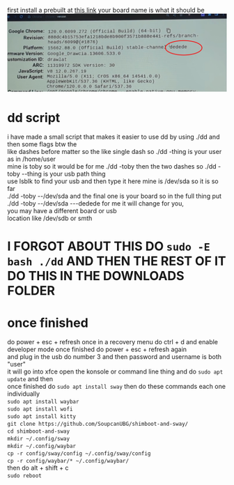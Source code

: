 first install a prebuilt at [this link](https://github.com/ading2210/shimboot/releases)  your board name is what it should be ![Screenshot with line](assets/image.jpg)



# dd script           
             
i have made a small script that makes it easier to use dd by using ./dd and then some flags btw the          
like dashes before matter so the like single dash so ./dd -thing is your user as in /home/user          
mine is toby so it would be for me ./dd -toby then the two dashes so ./dd -toby --thing is your usb path thing      
use lsblk to find your usb and then type it here mine is /dev/sda so it is so far      
./dd -toby --/dev/sda and the final one is your board so in the full thing put ./dd -toby --/dev/sda ---dedede for me it will change for you,        
you may have a different board or usb         
location like /dev/sdb or smth            
       
# I FORGOT ABOUT THIS DO ``sudo -E bash ./dd`` AND THEN THE REST OF IT DO THIS IN THE DOWNLOADS FOLDER      







# once finished     
do power + esc + refresh once in a recovery menu do ctrl + d and enable developer mode once finished do power + esc + refresh again            
and plug in the usb do number 3 and then password and username is both "user"      
it will go into xfce open the konsole or command line thing and do ``sudo apt update`` and then     
once finished do ``sudo apt install sway`` then  do these commands each one individually       
``sudo apt install waybar``       
``sudo apt install wofi``    
``sudo apt install kitty``    
``git clone https://github.com/SoupcanUBG/shimboot-and-sway/``                   
``cd shimboot-and-sway``            
``mkdir ~/.config/sway``    
``mkdir ~/.config/waybar``       
``cp -r config/sway/config ~/.config/sway/config``      
``cp -r config/waybar/* ~/.config/waybar/``     
then do alt + shift + c          
``sudo reboot``

